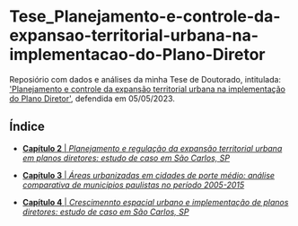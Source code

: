 # Tese_Planejamento-e-controle-da-expansao-territorial-urbana-na-implementacao-do-Plano-Diretor

Reposiório com dados e análises da minha Tese de Doutorado, intitulada: ['Planejamento e controle da expansão territorial urbana na implementação do Plano Diretor'](https://repositorio.unesp.br/handle/11449/244248), defendida em 05/05/2023.

## Índice

- [**Capítulo 2** | *Planejamento e regulação da expansão territorial urbana em planos diretores: estudo de caso em São Carlos, SP*](https://github.com/icn-sousa/Tese_Planejamento-e-controle-da-expansao-territorial-urbana-na-implementacao-do-Plano-Diretor/tree/main/cap_2)

- [**Capítulo 3** | *Áreas urbanizadas em cidades de porte médio: análise comparativa de municípios paulistas no período 2005-2015*](https://github.com/icn-sousa/Tese_Planejamento-e-controle-da-expansao-territorial-urbana-na-implementacao-do-Plano-Diretor/tree/main/cap_3)

- [**Capítulo 4** | *Crescimennto espacial urbano e implementação de planos diretores: estudo de caso em São Carlos, SP*](https://github.com/icn-sousa/Tese_Planejamento-e-controle-da-expansao-territorial-urbana-na-implementacao-do-Plano-Diretor/tree/main/cap_4)

